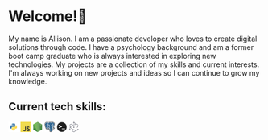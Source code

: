 # Welcome!👋
My name is Allison. I am a passionate developer who loves to create digital solutions through code. I have a psychology background and am a former boot camp graduate who is always interested in exploring new technologies. My projects are a collection of my skills and current interests. I'm always working on new projects and ideas so I can continue to grow my knowledge.
## Current tech skills:
<code><img height="20" src="https://github.com/github/explore/blob/main/topics/python/python.png"></code>
<code><img height="20" src="https://github.com/github/explore/blob/main/topics/javascript/javascript.png"></code>
<code><img height="20" src="https://github.com/github/explore/blob/main/topics/nodejs/nodejs.png"></code>
<code><img height="20" src="https://github.com/github/explore/blob/main/topics/postgresql/postgresql.png"></code>
<code><img height="20" src="https://github.com/github/explore/blob/main/topics/terminal/terminal.png"></code>
<code><img height="20" src="https://github.com/github/explore/blob/main/topics/electron/electron.png"></code>
<!-- <code><img height="20" src="https://github.com/github/explore/blob/main/topics/postgresql/postgresql.png"></code>
<code><img height="20" src="https://github.com/github/explore/blob/main/topics/postgresql/postgresql.png"></code>
<code><img height="20" src="https://github.com/github/explore/blob/main/topics/postgresql/postgresql.png"></code>
<code><img height="20" src="https://github.com/github/explore/blob/main/topics/postgresql/postgresql.png"></code> -->

<!-- <p align="center"> <img src="https://github-readme-stats.vercel.app/api?username=asobol13&show_icons=true&theme=panda" alt="asobol13" /> -->
